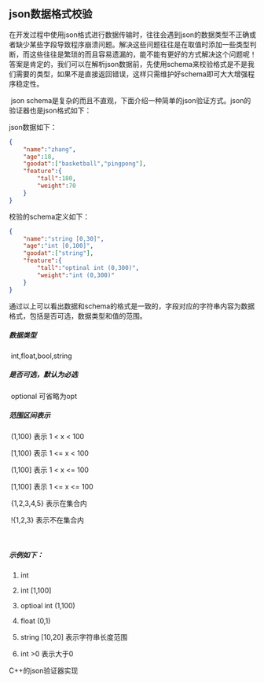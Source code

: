 ## json数据格式校验

​	在开发过程中使用json格式进行数据传输时，往往会遇到json的数据类型不正确或者缺少某些字段导致程序崩溃问题。解决这些问题往往是在取值时添加一些类型判断，而这些往往是繁琐的而且容易遗漏的，能不能有更好的方式解决这个问题呢！答案是肯定的，我们可以在解析json数据前，先使用schema来校验格式是不是我们需要的类型，如果不是直接返回错误，这样只需维护好schema即可大大增强程序稳定性。

​	json schema是复杂的而且不直观，下面介绍一种简单的json验证方式。json的验证器也是json格式如下：


json数据如下：

```json
{
    "name":"zhang",
    "age":18,
    "goodat":["basketball","pingpong"],
    "feature":{
        "tall":180,
        "weight":70
    }
}
```

校验的schema定义如下：

```json
{
    "name":"string [0,30]",
    "age":"int [0,100]",
    "goodat":["string"],
    "feature":{
        "tall":"optinal int (0,300)",
        "weight":"int (0,300)"
    }
}
```

通过以上可以看出数据和schema的格式是一致的，字段对应的字符串内容为数据格式，包括是否可选，数据类型和值的范围。

##### 数据类型

​	int,float,bool,string

##### 是否可选，默认为必选
​	optional 可省略为opt

##### 范围区间表示

​	(1,100) 表示 1 < x < 100

​	[1,100) 表示 1 <= x < 100

​	(1,100] 表示 1 < x <= 100

​	[1,100] 表示 1 <= x <= 100

​	{1,2,3,4,5} 表示在集合内

​	!{1,2,3} 表示不在集合内

​	

##### 示例如下：

1. int
2. int [1,100]
3. optioal int (1,100)
4. float (0,1)
5. string [10,20]  表示字符串长度范围

6. int >0 表示大于0



C++的json验证器实现

[github]: https://github.com/zentelfong/cjsonpp

